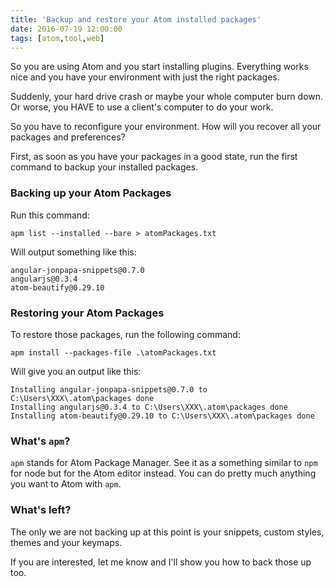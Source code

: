 ```yaml
---
title: 'Backup and restore your Atom installed packages'
date: 2016-07-19 12:00:00
tags: [atom,tool,web]
---
```


So you are using Atom and you start installing plugins. Everything works nice and you have your environment with just the right packages.

Suddenly, your hard drive crash or maybe your whole computer burn down. Or worse, you HAVE to use a client's computer to do your work.

So you have to reconfigure your environment. How will you recover all your packages and preferences?

First, as soon as you have your packages in a good state, run the first command to backup your installed packages.

### Backing up your Atom Packages

Run this command:

```shell
apm list --installed --bare > atomPackages.txt
```

Will output something like this:

```text
angular-jonpapa-snippets@0.7.0
angularjs@0.3.4
atom-beautify@0.29.10
```

### Restoring your Atom Packages

To restore those packages, run the following command:

```shell
apm install --packages-file .\atomPackages.txt
```

Will give you an output like this:

```shell
Installing angular-jonpapa-snippets@0.7.0 to C:\Users\XXX\.atom\packages done
Installing angularjs@0.3.4 to C:\Users\XXX\.atom\packages done
Installing atom-beautify@0.29.10 to C:\Users\XXX\.atom\packages done
```

### What's `apm`?

`apm` stands for Atom Package Manager. See it as a something similar to `npm` for node but for the Atom editor instead. You can do pretty much anything you want to Atom with `apm`.

### What's left?

The only we are not backing up at this point is your snippets, custom styles, themes and your keymaps.

If you are interested, let me know and I'll show you how to back those up too.
